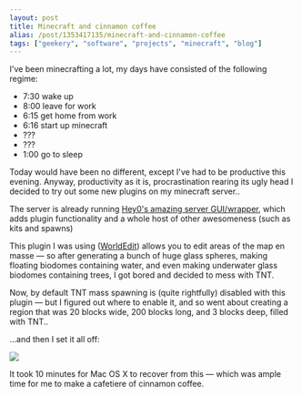 ```yaml
---
layout: post
title: Minecraft and cinnamon coffee
alias: /post/1353417135/minecraft-and-cinnamon-coffee
tags: ["geekery", "software", "projects", "minecraft", "blog"]
---
```


I've been minecrafting a lot, my days have consisted of the following regime:

- 7:30 wake up
- 8:00 leave for work
- 6:15 get home from work
- 6:16 start up minecraft
- ???
- ???
- 1:00 go to sleep

Today would have been no different, except I've had to be productive this evening. Anyway, productivity as it is, procrastination rearing its ugly head I decided to try out some new plugins on my minecraft server..

The server is already running [Hey0's amazing server GUI/wrapper](http://hey0.net/get.php?dl=serverbeta&amp;list), which adds plugin functionality and a whole host of other awesomeness (such as kits and spawns)

This plugin I was using ([WorldEdit](http://github.com/sk89q/worldedit/wiki/_pages)) allows you to edit areas of the map en masse &mdash; so after generating a bunch of huge glass spheres, making floating biodomes containing water, and even making underwater glass biodomes containing trees, I got bored and decided to mess with TNT. 

Now, by default TNT mass spawning is (quite rightfully) disabled with this plugin &mdash; but I figured out where to enable it, and so went about creating a region that was 20 blocks wide, 200 blocks long, and 3 blocks deep, filled with TNT..

...and then I set it all off:

<img align="middle" src="http://cl.ly/5087155e0c596d3f14dd/content" />

It took 10 minutes for Mac OS X to recover from this &mdash; which was ample time for me to make a cafetiere of cinnamon coffee. 
